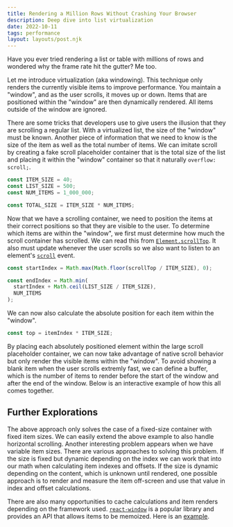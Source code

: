 ```yaml
---
title: Rendering a Million Rows Without Crashing Your Browser
description: Deep dive into list virtualization
date: 2022-10-11
tags: performance
layout: layouts/post.njk
---
```


Have you ever tried rendering a list or table with millions of rows and wondered why the frame rate hit the gutter? Me too.

Let me introduce virtualization (aka windowing). This technique only renders the currently visible items to improve performance. You maintain a "window", and as the user scrolls, it moves up or down. Items that are positioned within the "window" are then dynamically rendered. All items outside of the window are ignored.

There are some tricks that developers use to give users the illusion that they are scrolling a regular list. With a virtualized list, the size of the "window" must be known. Another piece of information that we need to know is the size of the item as well as the total number of items. We can imitate scroll by creating a fake scroll placeholder container that is the total size of the list and placing it within the "window" container so that it naturally `overflow: scroll;`.

```js
const ITEM_SIZE = 40;
const LIST_SIZE = 500;
const NUM_ITEMS = 1_000_000;

const TOTAL_SIZE = ITEM_SIZE * NUM_ITEMS;
```

Now that we have a scrolling container, we need to position the items at their correct positions so that they are visible to the user. To determine which items are within the "window", we first must determine how much the scroll container has scrolled. We can read this from [`Element.scrollTop`](https://developer.mozilla.org/en-US/docs/Web/API/Element/scrollTop). It also must update whenever the user scrolls so we also want to listen to an element's [`scroll`](https://developer.mozilla.org/en-US/docs/Web/API/Element/scroll_event) event.

```js
const startIndex = Math.max(Math.floor(scrollTop / ITEM_SIZE), 0);

const endIndex = Math.min(
  startIndex + Math.ceil(LIST_SIZE / ITEM_SIZE),
  NUM_ITEMS
);
```

We can now also calculate the absolute position for each item within the "window".

```js
const top = itemIndex * ITEM_SIZE;
```

By placing each absolutely positioned element within the large scroll placeholder container, we can now take advantage of native scroll behavior but only render the visible items within the "window". To avoid showing a blank item when the user scrolls extremly fast, we can define a buffer, which is the number of items to render before the start of the window and after the end of the window. Below is an interactive example of how this all comes together.

<is-land on:visible autoinit="preact" import="/lib/virtualized-list.js"></is-land>

## Further Explorations

The above approach only solves the case of a fixed-size container with fixed item sizes. We can easily extend the above example to also handle horizontal scrolling. Another interesting problem appears when we have variable item sizes. There are various approaches to solving this problem. If the size is fixed but dynamic depending on the index we can work that into our math when calculating item indexes and offsets. If the size is dynamic depending on the content, which is unknown until rendered, one possible approach is to render and measure the item off-screen and use that value in index and offset calculations.

There are also many opportunities to cache calculations and item renders depending on the framework used. [`react-window`](https://github.com/bvaughn/react-window) is a popular library and provides an API that allows items to be memoized. Here is an [example](https://react-window.vercel.app/#/examples/list/memoized-list-items).
